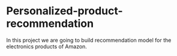 # Personalized-product-recommendation
In this project we are going to build recommendation model for the electronics products of Amazon.
